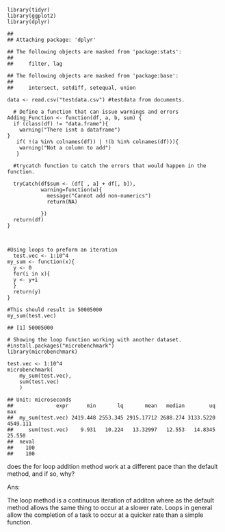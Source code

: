     library(tidyr)
    library(ggplot2)
    library(dplyr)

    ## 
    ## Attaching package: 'dplyr'

    ## The following objects are masked from 'package:stats':
    ## 
    ##     filter, lag

    ## The following objects are masked from 'package:base':
    ## 
    ##     intersect, setdiff, setequal, union

    data <- read.csv("testdata.csv") #testdata from documents.

      # Define a function that can issue warnings and errors
    Adding_Function <- function(df, a, b, sum) {
      if (class(df) != "data.frame"){
        warning("There isnt a dataframe")
    }
       if( !(a %in% colnames(df)) | !(b %in% colnames(df))){
        warning("Not a column to add")
       }
     
      #trycatch function to catch the errors that would happen in the function.
      
      tryCatch(df$sum <- (df[ , a] + df[, b]),
               warning=function(w){   
                 message("Cannot add non-numerics")
                 return(NA)
                 
               })
      return(df)
    }



    #Using loops to preform an iteration   
      test.vec <- 1:10^4
    my_sum <- function(x){
      y <- 0
      for(i in x){
      y <- y+i
      }
      return(y)
    }

    #This should result in 50005000
    my_sum(test.vec)

    ## [1] 50005000

    # Showing the loop function working with another dataset.
    #install.packages("microbenchmark")
    library(microbenchmark)

    test.vec <- 1:10^4
    microbenchmark(
        my_sum(test.vec),
        sum(test.vec)
        )

    ## Unit: microseconds
    ##              expr      min       lq       mean   median        uq      max
    ##  my_sum(test.vec) 2419.448 2553.345 2915.17712 2688.274 3133.5220 4549.111
    ##     sum(test.vec)    9.931   10.224   13.32997   12.553   14.8345   25.550
    ##  neval
    ##    100
    ##    100

does the for loop addition method work at a different pace than the
default method, and if so, why?

Ans:

The loop method is a continuous iteration of additon where as the
default method allows the same thing to occur at a slower rate. Loops in
general allow the completion of a task to occur at a quicker rate than a
simple function.
